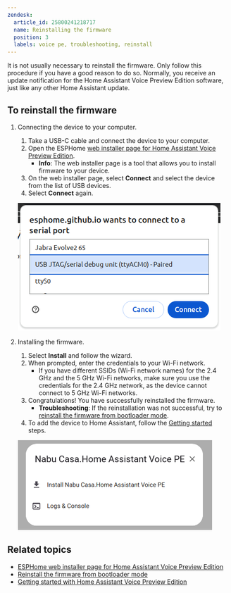 ```yaml
---
zendesk:
  article_id: 25800241218717
  name: Reinstalling the firmware
  position: 3
  labels: voice pe, troubleshooting, reinstall
---
```


It is not usually necessary to reinstall the firmware. Only follow this procedure if you have a good reason to do so. Normally, you receive an update notification for the Home Assistant Voice Preview Edition software, just like any other Home Assistant update.

## To reinstall the firmware

1. Connecting the device to your computer.
   1. Take a USB-C cable and connect the device to your computer.
   2. Open the ESPHome [web installer page for Home Assistant Voice Preview Edition](https://esphome.github.io/home-assistant-voice-pe/).
      - **Info**: The web installer page is a tool that allows you to install firmware to your device.
   3. On the web installer page, select **Connect** and select the device from the list of USB devices.
   4. Select **Connect** again.

    ![Screenshot showing USB device list](/static/img/voice-pe/voice_esp_connect_usb.png)

2. Installing the firmware.
   1. Select **Install** and follow the wizard.
   2. When prompted, enter the credentials to your Wi-Fi network.
      - If you have different SSIDs (Wi-Fi network names) for the 2.4 GHz and the 5 GHz Wi-Fi networks, make sure you use the credentials for the 2.4 GHz network, as the device cannot connect to 5 GHz Wi-Fi networks.
   3. Congratulations! You have successfully reinstalled the firmware.
      - **Troubleshooting**: If the reinstallation was not successful, try to [reinstall the firmware from bootloader mode](/hc/en-us/articles/25800285426589).
   4. To add the device to Home Assistant, follow the [Getting started](/hc/en-us/articles/25918770371229) steps.

    ![Screenshot showing installation wizard](/static/img/voice-pe/voice_esp_install.png)

## Related topics

- [ESPHome web installer page for Home Assistant Voice Preview Edition](https://esphome.github.io/home-assistant-voice-pe/)
- [Reinstall the firmware from bootloader mode](/hc/en-us/articles/25800285426589)
- [Getting started with Home Assistant Voice Preview Edition](/hc/en-us/articles/25918770371229)